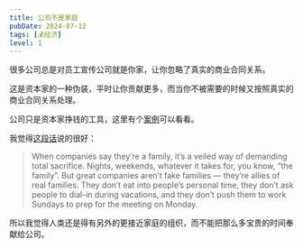 ```yaml
---
title: 公司不是家庭
pubDate: 2024-07-12
tags: [💰经济]
level: 1
---
```


很多公司总是对员工宣传公司就是你家，让你忽略了真实的商业合同关系。

这是资本家的一种伪装，平时让你贡献更多，而当你不被需要的时候又按照真实的商业合同关系处理。

公司只是资本家挣钱的工具，这里有个[案例]可以看看。

我觉得[这段话]说的很好：

> When companies say they’re a family, it’s a veiled way of demanding total sacrifice. Nights, weekends, whatever it takes for, you know, “the family”. But great companies aren’t fake families — they’re allies of real families. They don’t eat into people’s personal time, they don’t ask people to dial-in during vacations, and they don’t push them to work Sundays to prep for the meeting on Monday.

所以我觉得人类还是得有另外的更接近家庭的组织，而不能把那么多宝贵的时间奉献给公司。

[案例]: https://www.zhihu.com/question/659905225/answer/3555545527
[这段话]: https://37signals.com/35
